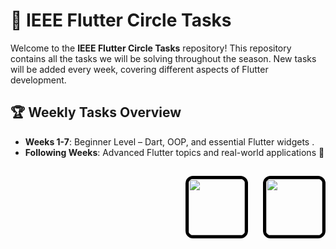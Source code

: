 

# 🚀 IEEE Flutter Circle Tasks

Welcome to the **IEEE Flutter Circle Tasks** repository! This repository contains all the tasks we will be solving throughout the season. New tasks will be added every week, covering different aspects of Flutter development. 

## 🏆 Weekly Tasks Overview
- **Weeks 1-7**: Beginner Level – Dart, OOP, and essential Flutter widgets .
- **Following Weeks**: Advanced Flutter topics and real-world applications 🚀

## 

<p align="right">
  <img src="https://scontent.faly1-2.fna.fbcdn.net/v/t39.30808-6/275427623_108471108454230_1835347818348627003_n.jpg?_nc_cat=111&ccb=1-7&_nc_sid=6ee11a&_nc_eui2=AeGcB7EaZYwBRo0MjJ8P-r3p_oF0qyZ-Uo_-gXSrJn5Sj4EAlNy1N0mi4OU0PSeRAOt3q4oqJ7WdpafJXHriSwba&_nc_ohc=52PlR3vz3q0Q7kNvgHBiB_d&_nc_oc=AdgtaSWWej9fD50nd8RYhVPYnze-GBmEY1S6dMYfc29MvCUV0b4DIcTYX2V7HROjoqA&_nc_zt=23&_nc_ht=scontent.faly1-2.fna&_nc_gid=ABIn9TggvIrSe4KT3wS_dd_&oh=00_AYEv0rEtZdzaPtBNFWo3K4meQ3PH5-9snRkRPiuLWouqHw&oe=67D95EFC" width="90" height="90" style="border: 5px solid #000; border-radius: 12px; display: inline-block; margin-right: 10px;" />
  <img src="https://ih1.redbubble.net/image.1057190231.1918/flat,750x,075,f-pad,750x1000,f8f8f8.u1.jpg" width="90" height="90" style="border: 5px solid #000; border-radius: 12px; display: inline-block; margin-left: 10px;" />
</p>
